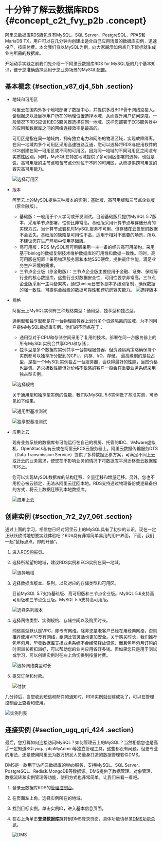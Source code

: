 # 十分钟了解云数据库RDS {#concept_c2t_fvy_p2b .concept}

阿里云数据库RDS版包含有MySQL、SQL Server、PostgreSQL、PPAS和MariaDB TX，用户可以在几分钟内创建出适合自己应用场景的数据库实例，迅速投产，按需付费。本文我们将以MySQL为例，向大家展示如何点几下鼠标就生成业务所需的数据库。

开始动手实践之前我们先介绍一下阿里云数据库RDS for MySQL版的几个基本知识，便于您准确选择适用于您业务场景的MySQL配置。

## 基本概念 {#section_v87_dj4_5bh .section}

-   地域和可用区

    阿里云在国内外多个地域部署了数据中心，并提供多线BGP骨干网线路接入。请根据您以及目标用户所在的地理位置选择地域，从而提升用户访问速度。一般情况下RDS应该和ECS服务器选择在同一地域，这样您部署于ECS服务器中的应用和数据库之间的网络连接效率是最高的。

    可用区是指在同一地域内，拥有独立电力和网络的物理区域，实现故障隔离。在同一地域内多个可用区采用高速链路互通，您可以选择将RDS与应用软件的ECS创建在同一可用区或不同的可用区，因为同一地域的不同可用区之间没有实质性区别。同时，MySQL在特定地域提供了多可用区部署的选择，也就是说，高可用版的主节点和备节点分别位于不同的可用区，从而提供跨可用区的容灾高可用能力。

    ![选择可用区](http://static-aliyun-doc.oss-cn-hangzhou.aliyuncs.com/assets/img/7771/156877174039535_zh-CN.png)

-   版本

    阿里云上的MySQL提供三种版本的实例：基础版、高可用版和三节点企业版（原金融版）。

    -   基础版：一般用于个人学习或开发测试。目前基础版只提供MySQL 5.7版本，采用单节点部署，性价比非常高。基础版采用计算节点与存储分离的实现方式，当计算节点宕机时MySQL服务不可用，但存储在云盘里的数据不会丢失。基础版的缺陷是可用性不高，适用于相对不重要的场景，所以不建议您在生产环境中使用基础版。
    -   高可用版：RDS MySQL高可用版采用一主一备的经典高可用架构，采用基于binlog的数据复制技术维护数据库的可用性和数据一致性。同时，高可用版在配置上采用物理服务器和本地SSD硬盘，提供最佳性能，满足业务生产环境的需求。
    -   三节点企业版（原金融版）：三节点企业版主要应用于金融、证券、保险等行业的核心数据库，这些行业对数据安全性、可用性要求非常高。三节点企业版采用一主两备架构，通过binlog日志多副本多级别复制，确保数据的强一致性，可提供金融级的数据可靠性和跨机房容灾能力。
    ![选择版本](http://static-aliyun-doc.oss-cn-hangzhou.aliyuncs.com/assets/img/7771/156877174039536_zh-CN.png)

-   规格

    阿里云上MySQL实例有三种规格类型：通用型、独享型和独占型。

    通用型和独享型都是在一台物理服务器上划分多个资源隔离的区域，为不同用户提供MySQL数据库实例。他们的不同点在于：

    -   通用型对于CPU和存储空间采用了复用的技术。部署在同一台服务器上的所有MySQL实例会共享CPU和存储；
    -   独享型是多个数据库实例共享一台物理服务器，但资源隔离策略确保每个实例都可以独享所分配到的CPU、内存、I/O、存储。
    最高级别的是独占型，是指一个MySQL实例独占一台服务器，会获得最好的性能，当然价格也最贵。追求极致性能但对价格不敏感的客户一般会在重要业务系统采用独占型实例。

    ![选择规格](http://static-aliyun-doc.oss-cn-hangzhou.aliyuncs.com/assets/img/7771/156877174039538_zh-CN.png)

    关于通用型和独享型实例的性能，我们以MySQL 5.6实例做了基准实测，可参见如下结果。

    ![通用型基准测试](http://static-aliyun-doc.oss-cn-hangzhou.aliyuncs.com/assets/img/7771/156877174139539_zh-CN.png)

    ![独享型基准测试](http://static-aliyun-doc.oss-cn-hangzhou.aliyuncs.com/assets/img/7771/156877174139541_zh-CN.png)

-   应用上云

    现有业务系统的数据库有可能运行在自己的机房、托管的IDC、VMware虚拟机、OpenStack私有云或在阿里云ECS云服务器上。阿里云数据传输服务DTS（Data Transmission Service）提供了多种数据迁移方案，可满足不同上云或迁云的业务需求，使您在不影响业务的情况下将数据库平滑迁移至云数据库RDS上。

    您可以实现MySQL数据库的结构迁移、全量迁移和增量迁移。另外，您也不用担心被云锁定，无法从阿里云迁回本地。RDS支持通过物理备份或逻辑备份的方式，将云上数据迁移到本地数据库。

    ![应用上云](http://static-aliyun-doc.oss-cn-hangzhou.aliyuncs.com/assets/img/7771/156877174139542_zh-CN.png)


## 创建实例 {#section_7r2_2y7_06t .section}

通过上面的学习，相信您已经对阿里云上的MySQL具有了初步的认识，现在一定正跃跃欲试地想要实践体验吧？RDS具有非常简单易用的用户界面，下面，我们一起“鼠标点点，即刻开通”。

1.  进入[RDS购买页](https://rds-buy.aliyun.com/#/create/rds)。
2.  选择所希望的地域，建议RDS实例和ECS实例在同一地域。

    ![选择地域](http://static-aliyun-doc.oss-cn-hangzhou.aliyuncs.com/assets/img/7771/156877174139545_zh-CN.png)

3.  选择数据库版本、系列，以及对应的存储类型和可用区。

    目前MySQL 5.7支持基础版、高可用版和三节点企业版。MySQL 5.6支持高可用版和三节点企业版。MySQL 5.5支持高可用版。

    ![选择系列版本](http://static-aliyun-doc.oss-cn-hangzhou.aliyuncs.com/assets/img/7771/156877174139546_zh-CN.png)

4.  选择网络类型、实例规格、存储空间以及购买时长。

    网络类型默认是VPC，即专有网络。除非您是老客户已经在用经典网络，否则推荐使用VPC专有网络，组网比较灵活也更加安全。关于购买时长，我们推荐包年包月，毕竟数据库支撑业务系统不会经常释放资源，而且包年包月订购的时间越长折扣越好，可以帮助您的业务应用省好多钱。但如果您只是用于测试或学习，可以创建实例时在左上角切换到按量付费。

    ![选择网络类型时长](http://static-aliyun-doc.oss-cn-hangzhou.aliyuncs.com/assets/img/7771/156877174139548_zh-CN.png)

5.  提交订单和付款。

    ![付款](http://static-aliyun-doc.oss-cn-hangzhou.aliyuncs.com/assets/img/7771/156877174139549_zh-CN.png)


几分钟后，当您收到短信和邮件的通知时，RDS实例就创建成功了，可以在管理控制台上查看和使用。

![实例列表](http://static-aliyun-doc.oss-cn-hangzhou.aliyuncs.com/assets/img/7771/156877174139551_zh-CN.png)

## 连接实例 {#section_ugq_qri_424 .section}

最后，您打算如何连接访问MySQL？如何管理云上的MySQL？当然相信您也是高手一定知道SQLyog、phpMyAdmin等独立管理工具。这些都没有问题，但更专业的用法，还是使用阿里云为数万研发人员量身打造的数据管理软件DMS。

DMS是一款用于访问云数据库的Web服务，支持MySQL、SQL Server、PostgreSQL、Redis和MongoDB等数据源。DMS提供了数据管理、对象管理、数据流转和实例管理等功能，使用方式也非常简单，让我们来看一看吧。

1.  登录云数据库RDS的[管理控制台](https://rds.console.aliyun.com/)。
2.  在页面左上角，选择实例所在的地域。
3.  找到目标实例，单击实例ID，进入基本信息页面。
4.  在右上角单击**登录数据库**跳转到DMS登录页面，具体功能请参见[DMS功能总览](https://help.aliyun.com/document_detail/47593.html)。

    ![DMS](http://static-aliyun-doc.oss-cn-hangzhou.aliyuncs.com/assets/img/7771/156877174139558_zh-CN.png)


